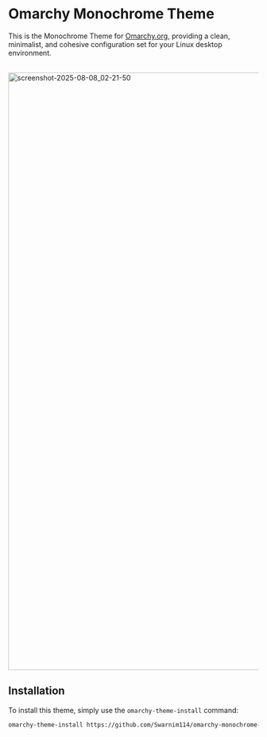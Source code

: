 
# Omarchy Monochrome Theme

This is the Monochrome Theme for [Omarchy.org](https://omarchy.org), providing a clean, minimalist, and cohesive configuration set for your Linux desktop environment.


  <img width="1920" height="1200" alt="screenshot-2025-08-08_02-21-50" src="https://github.com/user-attachments/assets/d5aa5805-9597-411a-9014-4fa59648d363" />



## Installation

To install this theme, simply use the `omarchy-theme-install` command:

```bash
omarchy-theme-install https://github.com/Swarnim114/omarchy-monochrome-dark
```

